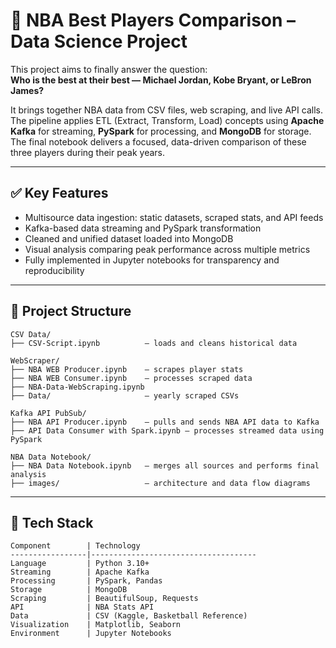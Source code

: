 
# 🏀 NBA Best Players Comparison – Data Science Project

This project aims to finally answer the question:  
**Who is the best at their best — Michael Jordan, Kobe Bryant, or LeBron James?**

It brings together NBA data from CSV files, web scraping, and live API calls. The pipeline applies ETL (Extract, Transform, Load) concepts using **Apache Kafka** for streaming, **PySpark** for processing, and **MongoDB** for storage. The final notebook delivers a focused, data-driven comparison of these three players during their peak years.

---

## ✅ Key Features

- Multisource data ingestion: static datasets, scraped stats, and API feeds
- Kafka-based data streaming and PySpark transformation
- Cleaned and unified dataset loaded into MongoDB
- Visual analysis comparing peak performance across multiple metrics
- Fully implemented in Jupyter notebooks for transparency and reproducibility

---

## 📁 Project Structure

```
CSV Data/
├── CSV-Script.ipynb          – loads and cleans historical data

WebScraper/
├── NBA WEB Producer.ipynb    – scrapes player stats
├── NBA WEB Consumer.ipynb    – processes scraped data
├── NBA-Data-WebScraping.ipynb
├── Data/                     – yearly scraped CSVs

Kafka API PubSub/
├── NBA API Producer.ipynb    – pulls and sends NBA API data to Kafka
├── API Data Consumer with Spark.ipynb – processes streamed data using PySpark

NBA Data Notebook/
├── NBA Data Notebook.ipynb   – merges all sources and performs final analysis
├── images/                   – architecture and data flow diagrams
```

---

## 🧰 Tech Stack

```
Component        | Technology
-----------------|-------------------------------------
Language         | Python 3.10+
Streaming        | Apache Kafka
Processing       | PySpark, Pandas
Storage          | MongoDB
Scraping         | BeautifulSoup, Requests
API              | NBA Stats API
Data             | CSV (Kaggle, Basketball Reference)
Visualization    | Matplotlib, Seaborn
Environment      | Jupyter Notebooks
```
